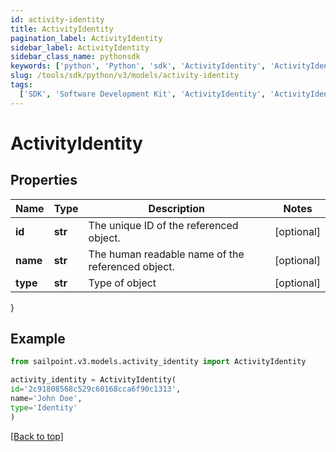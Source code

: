 ```yaml
---
id: activity-identity
title: ActivityIdentity
pagination_label: ActivityIdentity
sidebar_label: ActivityIdentity
sidebar_class_name: pythonsdk
keywords: ['python', 'Python', 'sdk', 'ActivityIdentity', 'ActivityIdentity']
slug: /tools/sdk/python/v3/models/activity-identity
tags:
  ['SDK', 'Software Development Kit', 'ActivityIdentity', 'ActivityIdentity']
---
```


# ActivityIdentity

## Properties

| Name | Type | Description | Notes |
| --- | --- | --- | --- |
| **id** | **str** | The unique ID of the referenced object. | [optional] |
| **name** | **str** | The human readable name of the referenced object. | [optional] |
| **type** | **str** | Type of object | [optional] |

}

## Example

```python
from sailpoint.v3.models.activity_identity import ActivityIdentity

activity_identity = ActivityIdentity(
id='2c91808568c529c60168cca6f90c1313',
name='John Doe',
type='Identity'
)

```

[[Back to top]](#)
